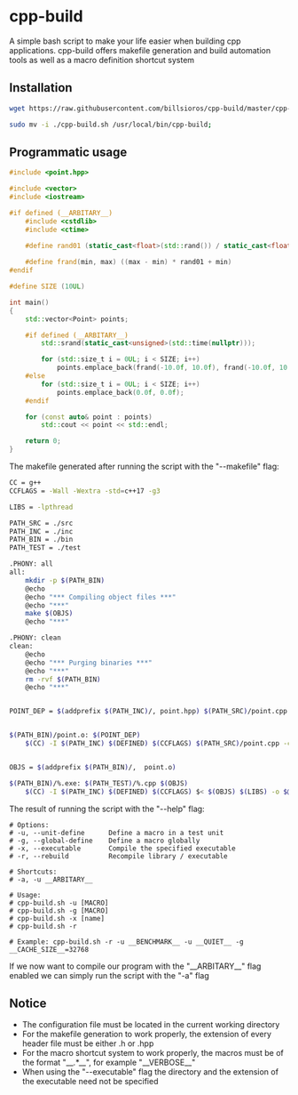 
# cpp-build

A simple bash script to make your life easier when building cpp applications. cpp-build offers makefile generation and build automation tools as well as a macro definition shortcut system

## Installation

```bash
wget https://raw.githubusercontent.com/billsioros/cpp-build/master/cpp-build.sh;

sudo mv -i ./cpp-build.sh /usr/local/bin/cpp-build;
```

## Programmatic usage

```cpp
#include <point.hpp>

#include <vector>
#include <iostream>

#if defined (__ARBITARY__)
    #include <cstdlib>
    #include <ctime>

    #define rand01 (static_cast<float>(std::rand()) / static_cast<float>(RAND_MAX))
    
    #define frand(min, max) ((max - min) * rand01 + min)
#endif

#define SIZE (10UL)

int main()
{
    std::vector<Point> points;

    #if defined (__ARBITARY__)
        std::srand(static_cast<unsigned>(std::time(nullptr)));

        for (std::size_t i = 0UL; i < SIZE; i++)
            points.emplace_back(frand(-10.0f, 10.0f), frand(-10.0f, 10.0f));
    #else
        for (std::size_t i = 0UL; i < SIZE; i++)
            points.emplace_back(0.0f, 0.0f);
    #endif

    for (const auto& point : points)
        std::cout << point << std::endl;

    return 0;
}
```

The makefile generated after running the script with the "--makefile" flag:

```bash
CC = g++
CCFLAGS = -Wall -Wextra -std=c++17 -g3

LIBS = -lpthread

PATH_SRC = ./src
PATH_INC = ./inc
PATH_BIN = ./bin
PATH_TEST = ./test

.PHONY: all
all:
	mkdir -p $(PATH_BIN)
	@echo
	@echo "*** Compiling object files ***"
	@echo "***"
	make $(OBJS)
	@echo "***"

.PHONY: clean
clean:
	@echo
	@echo "*** Purging binaries ***"
	@echo "***"
	rm -rvf $(PATH_BIN)
	@echo "***"


POINT_DEP = $(addprefix $(PATH_INC)/, point.hpp) $(PATH_SRC)/point.cpp


$(PATH_BIN)/point.o: $(POINT_DEP)
	$(CC) -I $(PATH_INC) $(DEFINED) $(CCFLAGS) $(PATH_SRC)/point.cpp -c -o $(PATH_BIN)/point.o


OBJS = $(addprefix $(PATH_BIN)/,  point.o)

$(PATH_BIN)/%.exe: $(PATH_TEST)/%.cpp $(OBJS)
	$(CC) -I $(PATH_INC) $(DEFINED) $(CCFLAGS) $< $(OBJS) $(LIBS) -o $@
```

The result of running the script with the "--help" flag:

    # Options:
    # -u, --unit-define      Define a macro in a test unit
    # -g, --global-define    Define a macro globally
    # -x, --executable       Compile the specified executable
    # -r, --rebuild          Recompile library / executable

    # Shortcuts:
    # -a, -u __ARBITARY__

    # Usage:
    # cpp-build.sh -u [MACRO]
    # cpp-build.sh -g [MACRO]
    # cpp-build.sh -x [name]
    # cpp-build.sh -r

    # Example: cpp-build.sh -r -u __BENCHMARK__ -u __QUIET__ -g __CACHE_SIZE__=32768

If we now want to compile our program with the "\_\_ARBITARY\_\_" flag enabled we can simply run the script with the "-a" flag

## Notice

* The configuration file must be located in the current working directory
* For the makefile generation to work properly, the extension of every header file must be either .h or .hpp
* For the macro shortcut system to work properly, the macros must be of the format "\_\_.*\_\_", for example "\_\_VERBOSE\_\_"
* When using the "--executable" flag the directory and the extension
of the executable need not be specified
